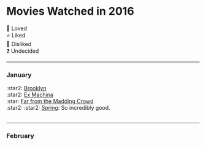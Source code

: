 <h1>Movies Watched in 2016</h1>

:star2: Loved <br>
:star: Liked <br>
:hankey: Disliked <br>
:question: Undecided<br>
<hr>
<h3>January</h3>
:star2: <a href="http://www.imdb.com/title/tt2381111/">Brooklyn</a>
<br>
:star2: <a href="http://www.imdb.com/title/tt0470752/">Ex Machina</a>
<br>
:star: <a href="http://www.imdb.com/title/tt2935476/">Far from the Madding Crowd</a>
<br>
:star2: :star2: <a href="http://www.imdb.com/title/tt3395184/">Spring</a>: So incredibly good.
<br><br>
<hr>
<h3>February</h3>
